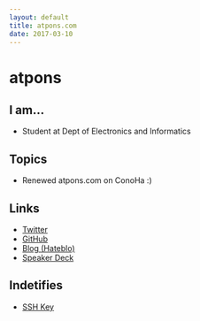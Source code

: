 ```yaml
---
layout: default
title: atpons.com
date: 2017-03-10
---
```

# atpons
## I am...
- Student at Dept of Electronics and Informatics

## Topics
- Renewed atpons.com on ConoHa :)

## Links
- [Twitter](https://twitter.com/atpons)
- [GitHub](https://github.com/atpons)
- [Blog (Hateblo)](http://atpons.hateblo.jp)
- [Speaker Deck](https://speakerdeck.com/atpons)

## Indetifies
- [SSH Key](https://github.com/atpons.keys)
